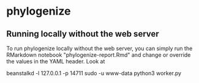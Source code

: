 # phylogenize


## Running locally without the web server

To run phylogenize locally without the web server, you can simply run the RMarkdown notebook "phylogenize-report.Rmd" and change or override the values in the YAML header. Look at 

beanstalkd -l 127.0.0.1 -p 14711
sudo -u www-data python3 worker.py

